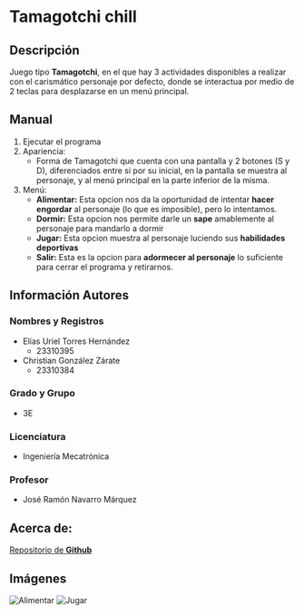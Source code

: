 # Tamagotchi chill
## Descripción
Juego tipo **Tamagotchi**, en el que hay 3 actividades disponibles a realizar con el carismático personaje por defecto, donde se interactua por medio de 2 teclas para desplazarse en un menú principal.
## Manual
1. Ejecutar el programa
2. Apariencia:
    * Forma de Tamagotchi que cuenta con una pantalla y 2 botones (S y D), diferenciados entre si por su inicial, en la pantalla se muestra al personaje, y al menú principal en la parte inferior de la misma.
3. Menú:
    * **Alimentar:** Esta opcion nos da la oportunidad de intentar **hacer engordar** al personaje (lo que es imposible), pero lo intentamos.
    * **Dormir:** Esta opcion nos permite darle un **sape** amablemente al personaje para mandarlo a dormir
    * **Jugar:** Esta opcion muestra al personaje luciendo sus **habilidades deportivas**
    * **Salir:** Esta es la opcion para **adormecer al personaje** lo suficiente para cerrar el programa y retirarnos.

## Información Autores
### Nombres y Registros
* Elías Uriel Torres Hernández
    * 23310395
* Christian González Zárate
    * 23310384
### Grado y Grupo
* 3E
### Licenciatura
* Ingeniería Mecatrónica
### Profesor
* José Ramón Navarro Márquez


## Acerca de:

[Repositorio de **Github**](https://github.com/CGZarate2/Tamagotchi.git "En caso de que se abra fuera de github")

## Imágenes
![Alimentar](./assets/images/Captura_1.png)
![Jugar](./assets/images/Captura_3.png)
